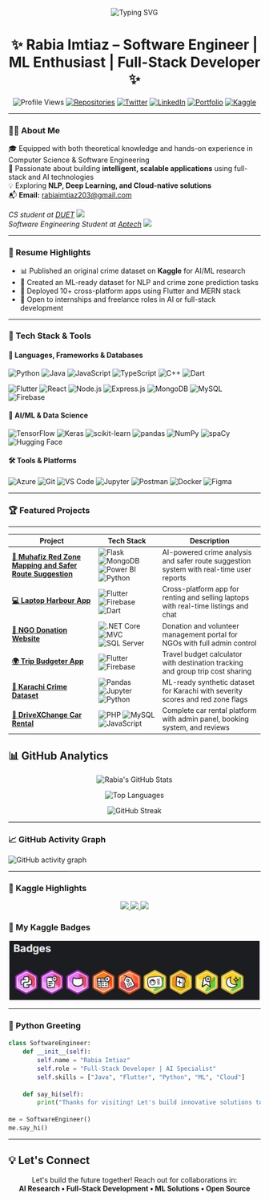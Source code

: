 <p align="center">
  <img src="https://readme-typing-svg.demolab.com?font=Fira+Code&duration=4000&pause=1000&center=true&vCenter=true&width=500&lines=CS+%26+SE+Graduate;MERN+Stack+Developer;Flutter+App+Builder;AI+%7C+ML+%7C+DL+Explorer;Let's+Code+%F0%9F%92%BB+Create+%F0%9F%92%A1+Innovate+%F0%9F%9A%80" alt="Typing SVG" />
</p>

<h1 align="center">✨ Rabia Imtiaz – Software Engineer | ML Enthusiast | Full-Stack Developer ✨</h1>

<p align="center">
  <img src="https://komarev.com/ghpvc/?username=rabia303&label=PROFILE+VIEWS&style=flat-square&color=blueviolet" alt="Profile Views">
  <a href="https://github.com/rabia303?tab=repositories"><img src="https://custom-icon-badges.demolab.com/badge/repositories-27-8A2BE2?logo=repo" alt="Repositories"></a>
  <a href="https://x.com/shxxrabia"><img src="https://img.shields.io/badge/X-1DA1F2?logo=twitter&logoColor=white" alt="Twitter"></a>
  <a href="https://www.linkedin.com/in/rabia-imtiaz/"><img src="https://img.shields.io/badge/LinkedIn-0077B5?logo=linkedin&logoColor=white" alt="LinkedIn"></a>
  <a href="https://rabia-portfolio-puce.vercel.app"><img src="https://img.shields.io/badge/Portfolio-ff69b4?logo=vercel&logoColor=white" alt="Portfolio"></a>
  <a href="https://kaggle.com/rabiaimtiaz"><img src="https://img.shields.io/badge/Kaggle-035a7d?logo=kaggle&logoColor=white" alt="Kaggle"></a>
</p>

---

### 👩‍💻 About Me

🎓 Equipped with both theoretical knowledge and hands-on experience in Computer Science & Software Engineering  
🚀 Passionate about building **intelligent, scalable applications** using full-stack and AI technologies  
💡 Exploring **NLP, Deep Learning, and Cloud-native solutions**  
📬 **Email:** rabiaimtiaz203@gmail.com  

<p><em>CS student at <a href="#">DUET</a> <img src="https://media.giphy.com/media/fYSnHlufseco8Fh93Z/giphy.gif" width="30"> <br> Software Engineering Student at <a href="#">Aptech</a> <img src="https://media.giphy.com/media/WUlplcMpOCEmTGBtBW/giphy.gif" width="30"></em></p>

---

### 📌 Resume Highlights

- 📊 Published an original crime dataset on **Kaggle** for AI/ML research  
- 🧠 Created an ML-ready dataset for NLP and crime zone prediction tasks  
- 📱 Deployed 10+ cross-platform apps using Flutter and MERN stack  
- 💼 Open to internships and freelance roles in AI or full-stack development  

---

### 🚀 Tech Stack & Tools

#### 🧩 Languages, Frameworks & Databases

![Python](https://img.shields.io/badge/-Python-3776AB?style=flat-square&logo=python&logoColor=white)
![Java](https://img.shields.io/badge/-Java-007396?style=flat-square&logo=java&logoColor=white)
![JavaScript](https://img.shields.io/badge/-JavaScript-F7DF1E?style=flat-square&logo=javascript&logoColor=black)
![TypeScript](https://img.shields.io/badge/-TypeScript-3178C6?style=flat-square&logo=typescript&logoColor=white)
![C++](https://img.shields.io/badge/-C++-00599C?style=flat-square&logo=cplusplus&logoColor=white)
![Dart](https://img.shields.io/badge/-Dart-0175C2?style=flat-square&logo=dart&logoColor=white)

![Flutter](https://img.shields.io/badge/-Flutter-02569B?style=flat-square&logo=flutter&logoColor=white)
![React](https://img.shields.io/badge/-React-20232A?style=flat-square&logo=react)
![Node.js](https://img.shields.io/badge/-Node.js-339933?style=flat-square&logo=node.js&logoColor=white)
![Express.js](https://img.shields.io/badge/-Express.js-000000?style=flat-square&logo=express&logoColor=white)
![MongoDB](https://img.shields.io/badge/-MongoDB-47A248?style=flat-square&logo=mongodb&logoColor=white)
![MySQL](https://img.shields.io/badge/-MySQL-4479A1?style=flat-square&logo=mysql&logoColor=white)
![Firebase](https://img.shields.io/badge/-Firebase-FFCA28?style=flat-square&logo=firebase)

#### 🧠 AI/ML & Data Science

![TensorFlow](https://img.shields.io/badge/-TensorFlow-FF6F00?style=flat-square&logo=tensorflow&logoColor=white)
![Keras](https://img.shields.io/badge/-Keras-D00000?style=flat-square&logo=keras&logoColor=white)
![scikit-learn](https://img.shields.io/badge/-scikit%20learn-F7931E?style=flat-square&logo=scikitlearn&logoColor=white)
![pandas](https://img.shields.io/badge/-pandas-150458?style=flat-square&logo=pandas&logoColor=white)
![NumPy](https://img.shields.io/badge/-NumPy-013243?style=flat-square&logo=numpy&logoColor=white)
![spaCy](https://img.shields.io/badge/-spaCy-09a3d5?style=flat-square)
![Hugging Face](https://img.shields.io/badge/-Hugging%20Face-ffd21f?style=flat-square&logo=huggingface&logoColor=black)

#### 🛠️ Tools & Platforms

![Azure](https://img.shields.io/badge/-Azure-0089D6?style=flat-square&logo=microsoft-azure)
![Git](https://img.shields.io/badge/-Git-F05032?style=flat-square&logo=git&logoColor=white)
![VS Code](https://img.shields.io/badge/-VSCode-007ACC?style=flat-square&logo=visual-studio-code)
![Jupyter](https://img.shields.io/badge/-Jupyter-F37626?style=flat-square&logo=jupyter)
![Postman](https://img.shields.io/badge/-Postman-FF6C37?style=flat-square&logo=postman)
![Docker](https://img.shields.io/badge/-Docker-2496ED?style=flat-square&logo=docker&logoColor=white)
![Figma](https://img.shields.io/badge/-Figma-F24E1E?style=flat-square&logo=figma)

---

### 🏆 Featured Projects
---
| Project                                                                                                                | Tech Stack                                                                                                                                                                                                                                                                                                                                               | Description                                                                             |
| ---------------------------------------------------------------------------------------------------------------------- | -------------------------------------------------------------------------------------------------------------------------------------------------------------------------------------------------------------------------------------------------------------------------------------------------------------------------------------------------------- | --------------------------------------------------------------------------------------- |
| **[🔐 Muhafiz Red Zone Mapping and Safer Route Suggestion](https://github.com/Rabia303/final-year-project-muhafiz)**                               | ![Flask](https://img.shields.io/badge/Flask-000000?style=flat-square\&logo=flask) ![MongoDB](https://img.shields.io/badge/MongoDB-47A248?style=flat-square\&logo=mongodb) ![Power BI](https://img.shields.io/badge/Power_BI-F2C811?style=flat-square\&logo=powerbi) ![Python](https://img.shields.io/badge/Python-3776AB?style=flat-square\&logo=python) | AI-powered crime analysis and safer route suggestion system with real-time user reports |
| **[💻 Laptop Harbour App](https://github.com/Rabia303/Laptop-Harbour)**                                                | ![Flutter](https://img.shields.io/badge/Flutter-02569B?style=flat-square\&logo=flutter) ![Firebase](https://img.shields.io/badge/Firebase-FFCA28?style=flat-square\&logo=firebase) ![Dart](https://img.shields.io/badge/Dart-0175C2?style=flat-square\&logo=dart)                                                                                        | Cross-platform app for renting and selling laptops with real-time listings and chat     |
| **[🏥 NGO Donation Website](https://github.com/Rabia303/NGO-WEBSITE-USING-DOTNET-MVC-CORE-AND-SQL)**                   | ![.NET Core](https://img.shields.io/badge/.NET_Core-512BD4?style=flat-square\&logo=dotnet) ![MVC](https://img.shields.io/badge/MVC-007ACC?style=flat-square\&logo=visualstudio) ![SQL Server](https://img.shields.io/badge/SQL_Server-CC2927?style=flat-square\&logo=microsoftsqlserver)                                                                 | Donation and volunteer management portal for NGOs with full admin control               |
| **[🌍 Trip Budgeter App](https://github.com/Rabia303/tripBudget)**                                                     | ![Flutter](https://img.shields.io/badge/Flutter-02569B?style=flat-square\&logo=flutter) ![Firebase](https://img.shields.io/badge/Firebase-FFCA28?style=flat-square\&logo=firebase)                                                                                                                                                                       | Travel budget calculator with destination tracking and group trip cost sharing          |
| **[📁 Karachi Crime Dataset](https://www.kaggle.com/datasets/rabiaaaimtiaz/karachi-synthetic-crime-dataset-20202025)** | ![Pandas](https://img.shields.io/badge/Pandas-150458?style=flat-square\&logo=pandas) ![Jupyter](https://img.shields.io/badge/Jupyter-F37626?style=flat-square\&logo=jupyter) ![Python](https://img.shields.io/badge/Python-3776AB?style=flat-square\&logo=python)                                                                                        | ML-ready synthetic dataset for Karachi with severity scores and red zone flags          |
| **[🚗 DriveXChange Car Rental](https://github.com/Rabia303/DriveXChange-CarRentalWebsite)**                            | ![PHP](https://img.shields.io/badge/PHP-777BB4?style=flat-square\&logo=php) ![MySQL](https://img.shields.io/badge/MySQL-4479A1?style=flat-square\&logo=mysql) ![JavaScript](https://img.shields.io/badge/JavaScript-F7DF1E?style=flat-square\&logo=javascript)                                                                                           | Complete car rental platform with admin panel, booking system, and reviews              |



## 📊 GitHub Analytics

<div align="center">
  
![Rabia's GitHub Stats](https://github-readme-stats.vercel.app/api?username=rabia303&show_icons=true&theme=radical&border_color=8A2BE2&bg_color=000000&title_color=8A2BE2&icon_color=8A2BE2&include_all_commits=true&count_private=true)
  
![Top Languages](https://github-readme-stats.vercel.app/api/top-langs/?username=rabia303&layout=compact&theme=radical&border_color=8A2BE2&bg_color=000000&title_color=8A2BE2)
  
![GitHub Streak](https://github-readme-streak-stats.herokuapp.com/?user=rabia303&theme=radical&border=8A2BE2&background=000000&stroke=8A2BE2)
  
</div>


---

### 📈 GitHub Activity Graph

![GitHub activity graph](https://github-readme-activity-graph.vercel.app/graph?username=rabia303&theme=tokyo-night)

---

### 🥇 Kaggle Highlights 
<p align="center"> <a href="https://kaggle.com/rabiaimtiaz"> <img src="https://img.shields.io/badge/Kaggle-Profile-20BEFF?logo=kaggle&logoColor=white" /> </a> <a href="https://www.kaggle.com/datasets/rabiaaaimtiaz/karachi-synthetic-crime-dataset-20202025"> <img src="https://img.shields.io/badge/Dataset-Karachi%20Crime%202020--2025-2ecc71?logo=kaggle&logoColor=white" /> </a> <a href="https://www.kaggle.com/code/rabiaaaimtiaz/karachicrimedataanalysis"> <img src="https://img.shields.io/badge/Notebook-Crime%20Data%20Analysis-orange?logo=kaggle&logoColor=white" /> </a> </p>

### 🏅 My Kaggle Badges

<p align="center">
  <img src="https://github.com/Rabia303/rabia303/blob/main/kaggle_badges.jpg" width="500" alt="Kaggle Badges" />
</p>

---

### 💬 Python Greeting

```python
class SoftwareEngineer:
    def __init__(self):
        self.name = "Rabia Imtiaz"
        self.role = "Full-Stack Developer | AI Specialist"
        self.skills = ["Java", "Flutter", "Python", "ML", "Cloud"]
        
    def say_hi(self):
        print("Thanks for visiting! Let's build innovative solutions together!")

me = SoftwareEngineer()
me.say_hi()

```
---
## 💡 Let's Connect
<p align="center">
  Let's build the future together! Reach out for collaborations in:<br>
  <strong>AI Research • Full-Stack Development • ML Solutions • Open Source</strong>
</p>

